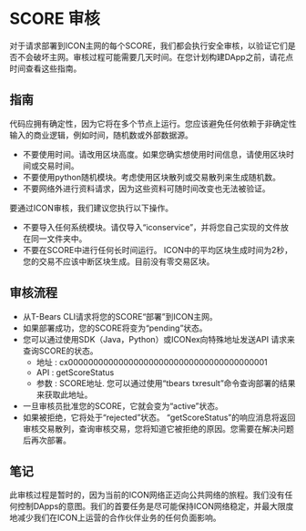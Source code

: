 # SCORE 审核

对于请求部署到ICON主网的每个SCORE，我们都会执行安全审核，以验证它们是否不会破坏主网。审核过程可能需要几天时间。在您计划构建DApp之前，请花点时间查看这些指南。

## 指南

代码应拥有确定性，因为它将在多个节点上运行。您应该避免任何依赖于非确定性输入的商业逻辑，例如时间，随机数或外部数据源。

- 不要使用时间。请改用区块高度。如果您确实想使用时间信息，请使用区块时间或交易时间。
- 不要使用python随机模块。考虑使用区块散列或交易散列来生成随机数。
- 不要网络外进行资料请求，因为这些资料可随时间改变也无法被验证。

要通过ICON审核，我们建议您执行以下操作。

- 不要导入任何系统模块。请仅导入“iconservice”，并将您自己实现的文件放在同一文件夹中。
- 不要在SCORE中进行任何长时间运行。 ICON中的平均区块生成时间为2秒，您的交易不应该中断区块生成。目前没有零交易区块。

## 审核流程

- 从T-Bears CLI请求将您的SCORE“部署”到ICON主网。
- 如果部署成功，您的SCORE将变为“pending”状态。
- 您可以通过使用SDK（Java，Python）或ICONex向特殊地址发送API 请求来查询SCORE的状态。
  - 地址 : cx0000000000000000000000000000000000000001
  - API : getScoreStatus
  - 参数 : SCORE地址. 您可以通过使用“tbears txresult”命令查询部署的结果来获取此地址。
- 一旦审核员批准您的SCORE，它就会变为“active”状态。
- 如果被拒绝，它将处于“rejected”状态。 “getScoreStatus”的响应消息将返回审核交易散列，查询审核交易，您将知道它被拒绝的原因。您需要在解决问题后再次部署。

## 笔记

此审核过程是暂时的，因为当前的ICON网络正迈向公共网络的旅程。我们没有任何控制DApps的意图。我们的首要任务是尽可能保持ICON网络稳定，并最大限度地减少我们在ICON上运营的合作伙伴业务的任何负面影响。

